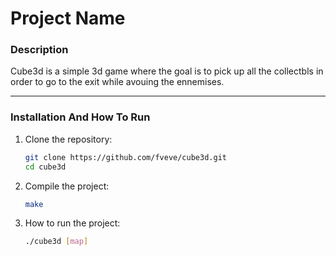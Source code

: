 # **Project Name**

### **Description**  
Cube3d is a simple 3d game where the goal is to pick up all the collectbls in order to go to the exit while avouing the ennemises.

---

### **Installation And How To Run**  

1. Clone the repository:
   ```bash
   git clone https://github.com/fveve/cube3d.git
   cd cube3d

2. Compile the project:
   ```bash
   make

3. How to run the project:
   ```bash
   ./cube3d [map]
